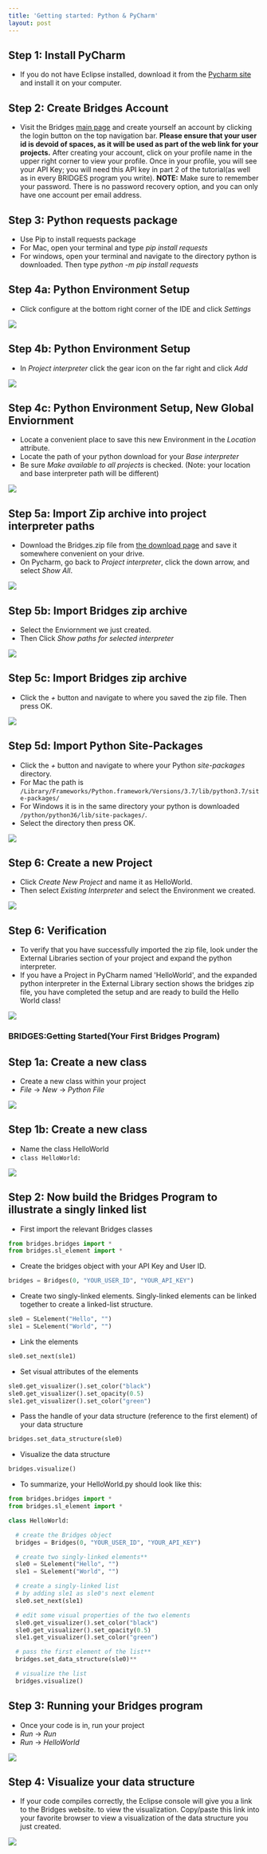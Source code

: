 ```yaml
---
title: 'Getting started: Python & PyCharm'
layout: post
---
```


## Step 1: Install PyCharm

*   If you do not have Eclipse installed, download it from the [Pycharm site](https://www.jetbrains.com/pycharm/) and install it on your computer.

## Step 2: Create Bridges Account

*   Visit the Bridges [main page](/) and create yourself an account by clicking the login button on the top navigation bar. **Please ensure that your user id is devoid of spaces, as it will be used as part of the web link for your projects.** After creating your account, click on your profile name in the upper right corner to view your profile. Once in your profile, you will see your API Key; you will need this API key in part 2 of the tutorial(as well as in every BRIDGES program you write). **NOTE:** Make sure to remember your password. There is no password recovery option, and you can only have one account per email address.

## Step 3: Python requests package

*   Use Pip to install requests package
*   For Mac, open your terminal and type _pip install requests_
*   For windows, open your terminal and navigate to the directory python is downloaded. Then type _python -m pip install requests_

## Step 4a: Python Environment Setup

*   Click configure at the bottom right corner of the IDE and click _Settings_

![](/doc/getting-started/python/pycharm/pycharmWindow.PNG)

## Step 4b: Python Environment Setup

*   In _Project interpreter_ click the gear icon on the far right and click _Add_

![](/doc/getting-started/python/pycharm/addInterp.png)

## Step 4c: Python Environment Setup, New Global Enviornment

*   Locate a convenient place to save this new Environment in the _Location_ attribute.
*   Locate the path of your python download for your _Base interpreter_
*   Be sure _Make available to all projects_ is checked. (Note: your location and base interpreter path will be different)

![](/doc/getting-started/python/pycharm/globalEnv.png)

## Step 5a: Import Zip archive into project interpreter paths

*   Download the Bridges.zip file from [the download page](/download/) and save it somewhere convenient on your drive.
*   On Pycharm, go back to _Project interpreter_, click the down arrow, and select _Show All_.

![](/doc/getting-started/python/pycharm/showAll.png)

## Step 5b: Import Bridges zip archive

*   Select the Enviornment we just created.
*   Then Click _Show paths for selected interpreter_

![](/doc/getting-started/python/pycharm/ShowPaths.png)

## Step 5c: Import Bridges zip archive

*   Click the _+_ button and navigate to where you saved the zip file. Then press OK.

![](/doc/getting-started/python/pycharm/add.png)

## Step 5d: Import Python Site-Packages

*   Click the _+_ button and navigate to where your Python _site-packages_ directory.
*   For Mac the path is `/Library/Frameworks/Python.framework/Versions/3.7/lib/python3.7/site-packages/`
*   For Windows it is in the same directory your python is downloaded `/python/python36/lib/site-packages/`.
*   Select the directory then press OK.

![](/doc/getting-started/python/pycharm/sitePackagesA.png)

## Step 6: Create a new Project

*   Click _Create New Project_ and name it as HelloWorld.
*   Then select _Existing Interpreter_ and select the Environment we created.

![](/doc/getting-started/python/pycharm/newProject.PNG)

## Step 6: Verification

*   To verify that you have successfully imported the zip file, look under the External Libraries section of your project and expand the python interpreter.
*   If you have a Project in PyCharm named 'HelloWorld', and the expanded python interpreter in the External Library section shows the bridges zip file, you have completed the setup and are ready to build the Hello World class!

![](/doc/getting-started/python/pycharm/verification.PNG)

### BRIDGES:Getting Started(Your First Bridges Program)

## Step 1a: Create a new class

*   Create a new class within your project
*   _File_ -> _New_ -> _Python File_

![](/doc/getting-started/python/pycharm/newPythonFile.png)

## Step 1b: Create a new class

*   Name the class HelloWorld
*   `class HelloWorld:`

![](/doc/getting-started/python/pycharm/newClass.PNG)

## Step 2: Now build the Bridges Program to illustrate a singly linked list

*   First import the relevant Bridges classes

```python
from bridges.bridges import *
from bridges.sl_element import *
```

*   Create the bridges object with your API Key and User ID.

```python
bridges = Bridges(0, "YOUR_USER_ID", "YOUR_API_KEY")
```

*   Create two singly-linked elements. Singly-linked elements can be linked together to create a linked-list structure.

```python
sle0 = SLelement("Hello", "")
sle1 = SLelement("World", "")
```

*   Link the elements

```python
sle0.set_next(sle1)
```

*   Set visual attributes of the elements

```python
sle0.get_visualizer().set_color("black")
sle0.get_visualizer().set_opacity(0.5)
sle1.get_visualizer().set_color("green")
```

*   Pass the handle of your data structure (reference to the first element) of your data structure

```python
bridges.set_data_structure(sle0)
```

*   Visualize the data structure

```python
bridges.visualize()
```

*   To summarize, your HelloWorld.py should look like this:

```python
from bridges.bridges import *
from bridges.sl_element import *

class HelloWorld:

  # create the Bridges object
  bridges = Bridges(0, "YOUR_USER_ID", "YOUR_API_KEY")

  # create two singly-linked elements**
  sle0 = SLelement("Hello", "")
  sle1 = SLelement("World", "")

  # create a singly-linked list
  # by adding sle1 as sle0's next element
  sle0.set_next(sle1)

  # edit some visual properties of the two elements
  sle0.get_visualizer().set_color("black")
  sle0.get_visualizer().set_opacity(0.5)
  sle1.get_visualizer().set_color("green")

  # pass the first element of the list**
  bridges.set_data_structure(sle0)**

  # visualize the list
  bridges.visualize()
```

## Step 3: Running your Bridges program

*   Once your code is in, run your project
*   _Run_ -> _Run_
*   _Run_ -> _HelloWorld_

![](/doc/getting-started/python/runHelloWorld.png)

## Step 4: Visualize your data structure

*   If your code compiles correctly, the Eclipse console will give you a link to the Bridges website. to view the visualization. Copy/paste this link into your favorite browser to view a visualization of the data structure you just created.

![](/doc/getting-started/HelloWorld.png)